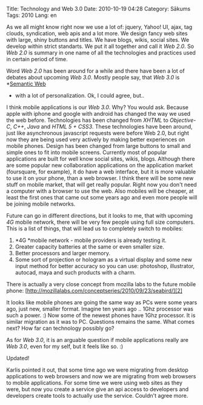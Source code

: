 Title: Technology and Web 3.0
Date: 2010-10-19 04:28
Category: Sākums
Tags: 2010
Lang: en

As we all might know right now we use a lot of: jquery, Yahoo! UI, ajax, tag clouds, syndication, web apis and a lot more. We design fancy web sites with large, shiny buttons and titles. We have blogs, wikis, social sites. We develop within strict standarts. We put it all together and call it *Web 2.0*. So *Web 2.0* is summary in one name of all the technologies and practices used in certain period of time.

 Word *Web 2.0* has been around for a while and there have been a lot of debates about upcoming *Web 3.0*. Mostly people say, that *Web 3.0* is *[Semantic Web][1]

* with a lot of personalization. Ok, I could agree, but..

 I think mobile applications is our *Web 3.0*. Why? You would ask. Because apple with iphone and google with android has changed the way we used the web before. Technologies has been changed from *XHTML* to *Objective-C*, *C++*, *Java* and *HTML 5 + CSS3*. These technologies have been around, just like asynchronous javascript requests were before Web 2.0, but right now they are being used very actively by making better experiences on mobile phones. Design has been changed from large buttons to small and simple ones to fit into mobile screens.  Currently most of popular applications are built for well know social sites, wikis, blogs. Although there are some popular new collaboration applications on the application market (foursquare, for example), it do have a web interface, but it is more valuable to use it on your phone, than a web browser. I think there will be some new stuff on mobile market, that will get really popular. Right now you don't need a computer with a browser to use the web. Also mobiles will be cheaper, at least the first ones that came out some years ago and even more people will be joining mobile networks.

Future can go in different directions, but it looks to me, that with upcoming *4G* mobile network, there will be very few people using full size computers. This is a list of things, that will lead us to completely switch to mobiles:

 1. *4G *mobile network - mobile providers is already testing it.
 2. Greater capacity batteries at the same or even smaller size.
 3. Better processors and larger memory.
 4. Some sort of projection or hologram as a virtual display and some new input method for better accuracy so you can use: photoshop, illustrator, autocad, maya and such products with a charm.

There is actually a very close concept from mozilla labs to the future mobile phone: [http://mozillalabs.com/conceptseries/2010/09/23/seabird/][2]

 It looks like mobile phones are going the same way as PCs were some years ago, just new, smaller format. Imagine ten years ago .. 1Ghz processor was such a power. :) Now some of the newest phones have 1Ghz processor. It is similar migration as it was to PC. Questions remains the same. What comes next? How far can technology possibly go?

 As for *Web 3.0*, it is an arguable question if mobile applications really are *Web 3.0*, even for my self, but it feels like so. :)

Updated!

Karlis pointed it out, that some time ago we were migrating from desktop applications to web browsers and now we are migrating from web browsers to mobile applications. For some time we were using web sites as they were, but now you create a service give an api access to developers and developers create tools to actually use the service. Couldn't agree more.

  [1]: http://en.wikipedia.org/wiki/Semantic_Web
  [2]: http://mozillalabs.com/conceptseries/2010/09/23/seabird/
